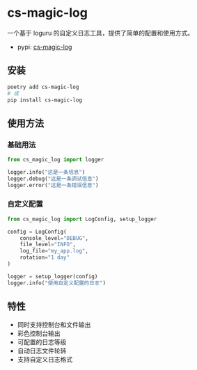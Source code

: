 # cs-magic-log

一个基于 loguru 的自定义日志工具，提供了简单的配置和使用方式。

- pypi: [cs-magic-log](https://pypi.org/project/cs-magic-log/)

## 安装

```bash
poetry add cs-magic-log
# 或
pip install cs-magic-log
```

## 使用方法

### 基础用法

```python
from cs_magic_log import logger

logger.info("这是一条信息")
logger.debug("这是一条调试信息")
logger.error("这是一条错误信息")
```

### 自定义配置

```python
from cs_magic_log import LogConfig, setup_logger

config = LogConfig(
    console_level="DEBUG",
    file_level="INFO",
    log_file="my_app.log",
    rotation="1 day"
)

logger = setup_logger(config)
logger.info("使用自定义配置的日志")
```

## 特性

- 同时支持控制台和文件输出
- 彩色控制台输出
- 可配置的日志等级
- 自动日志文件轮转
- 支持自定义日志格式